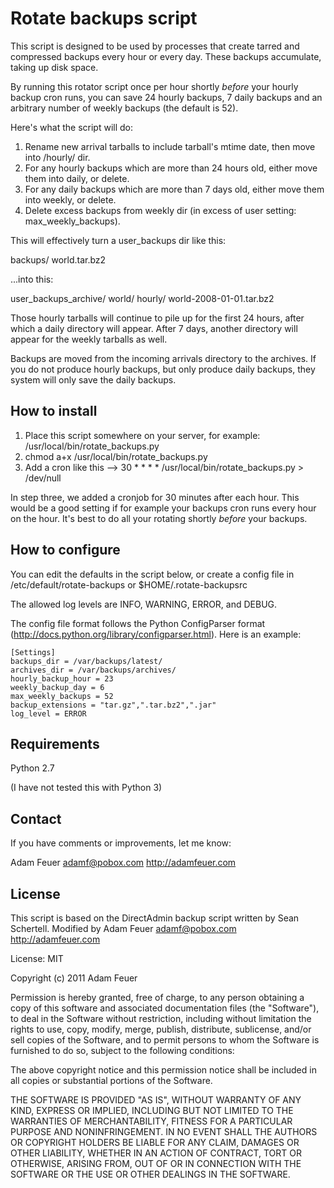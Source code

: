Rotate backups script
=====================

This script is designed to be used by processes that create tarred and
compressed backups every hour or every day.  These backups accumulate, taking
up disk space.

By running this rotator script once per hour shortly *before* your hourly backup
cron runs, you can save 24 hourly backups, 7 daily backups and an arbitrary
number of weekly backups (the default is 52).

Here's what the script will do:

1. Rename new arrival tarballs to include tarball's mtime date, then move into <username>/hourly/ dir.
2. For any hourly backups which are more than 24 hours old, either move them into daily, or delete.
3. For any daily backups which are more than 7 days old, either move them into weekly, or delete.
4. Delete excess backups from weekly dir (in excess of user setting: max_weekly_backups).

This will effectively turn a user_backups dir like this:

backups/
  world.tar.bz2

...into this:

user_backups_archive/
world/
   hourly/
      world-2008-01-01.tar.bz2

Those hourly tarballs will continue to pile up for the first 24 hours, after
which a daily directory will appear.  After 7 days, another directory will
appear for the weekly tarballs as well.

Backups are moved from the incoming arrivals directory to the archives. If you
do not produce hourly backups, but only produce daily backups, they system will
only save the daily backups.


How to install
--------------

1. Place this script somewhere on your server, for example: /usr/local/bin/rotate_backups.py
2. chmod a+x /usr/local/bin/rotate_backups.py
3. Add a cron like this -->  30 * * * * /usr/local/bin/rotate_backups.py > /dev/null

In step three, we added a cronjob for 30 minutes after each hour. This would be
a good setting if for example your backups cron runs every hour on the hour.
It's best to do all your rotating shortly *before* your backups.


How to configure
----------------

You can edit the defaults in the script below, or create a config file in /etc/default/rotate-backups or $HOME/.rotate-backupsrc

The allowed log levels are INFO, WARNING, ERROR, and DEBUG.

The config file format follows the Python ConfigParser format (http://docs.python.org/library/configparser.html). Here is an example:

```
[Settings]
backups_dir = /var/backups/latest/
archives_dir = /var/backups/archives/
hourly_backup_hour = 23
weekly_backup_day = 6
max_weekly_backups = 52
backup_extensions = "tar.gz",".tar.bz2",".jar"
log_level = ERROR
```

Requirements
------------

Python 2.7

(I have not tested this with Python 3)

Contact
-------

If you have comments or improvements, let me know:

Adam Feuer <adamf@pobox.com>
http://adamfeuer.com

License
-------

This script is based on the DirectAdmin backup script written by Sean Schertell.
Modified by Adam Feuer <adamf@pobox.com>
http://adamfeuer.com

License: MIT

Copyright (c) 2011 Adam Feuer

Permission is hereby granted, free of charge, to any person obtaining a copy of this software and associated documentation files (the "Software"), to deal in the Software without restriction, including without limitation the rights to use, copy, modify, merge, publish, distribute, sublicense, and/or sell copies of the Software, and to permit persons to whom the Software is furnished to do so, subject to the following conditions:

The above copyright notice and this permission notice shall be included in all copies or substantial portions of the Software.

THE SOFTWARE IS PROVIDED "AS IS", WITHOUT WARRANTY OF ANY KIND, EXPRESS OR IMPLIED, INCLUDING BUT NOT LIMITED TO THE WARRANTIES OF MERCHANTABILITY, FITNESS FOR A PARTICULAR PURPOSE AND NONINFRINGEMENT. IN NO EVENT SHALL THE AUTHORS OR COPYRIGHT HOLDERS BE LIABLE FOR ANY CLAIM, DAMAGES OR OTHER LIABILITY, WHETHER IN AN ACTION OF CONTRACT, TORT OR OTHERWISE, ARISING FROM, OUT OF OR IN CONNECTION WITH THE SOFTWARE OR THE USE OR OTHER DEALINGS IN THE SOFTWARE.
